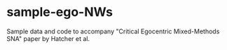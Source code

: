 # sample-ego-NWs
Sample data and code to accompany "Critical Egocentric Mixed-Methods SNA" paper by Hatcher et al.
